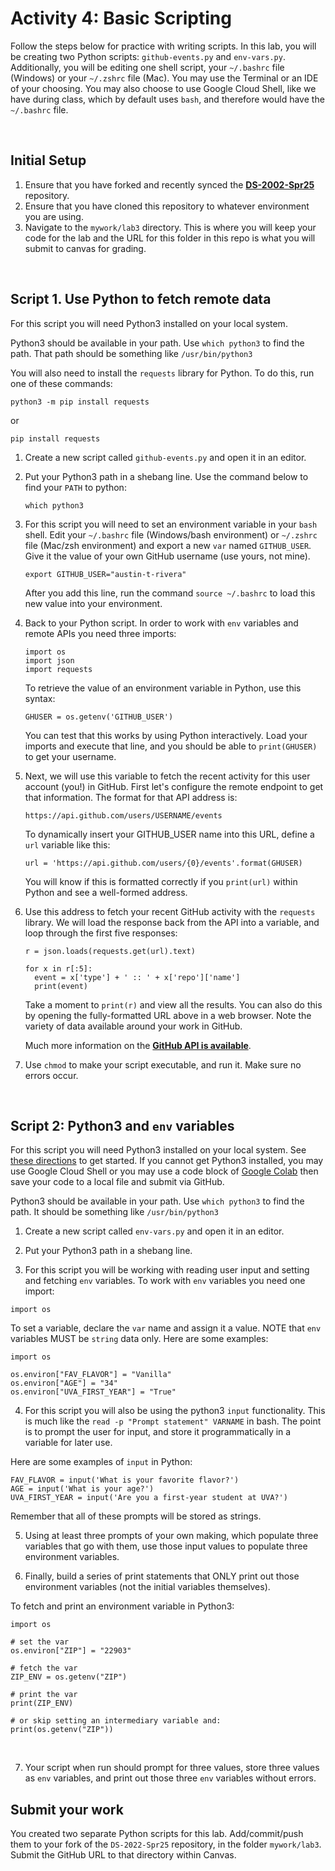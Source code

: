 # Activity 4: Basic Scripting

Follow the steps below for practice with writing scripts. In this lab, you will be creating two Python scripts: `github-events.py` and `env-vars.py`.
Additionally, you will be editing one shell script, your `~/.bashrc` file (Windows) or your `~/.zshrc` file (Mac).
You may use the Terminal or an IDE of your choosing.
You may also choose to use Google Cloud Shell, like we have during class, which by default uses `bash`, and therefore would have the `~/.bashrc` file.

<br>

## Initial Setup
1. Ensure that you have forked and recently synced the [**DS-2002-Spr25**](https://github.com/austin-t-rivera/DS-2002-Spr25) repository.
2. Ensure that you have cloned this repository to whatever environment you are using.
3. Navigate to the `mywork/lab3` directory. This is where you will keep your code for the lab and the URL for this folder in this repo is what you will submit to canvas for grading.

<br>

## Script 1. Use Python to fetch remote data

For this script you will need Python3 installed on your local system.

Python3 should be available in your path. Use `which python3` to find the path. That path should be something like `/usr/bin/python3`

You will also need to install the `requests` library for Python. To do this, run one of these commands:

```
python3 -m pip install requests
```
or
```
pip install requests
```

1. Create a new script called `github-events.py` and open it in an editor.

2. Put your Python3 path in a shebang line. Use the command below to find your `PATH` to python:

    ```
    which python3
    ```

3. For this script you will need to set an environment variable in your `bash` shell. Edit your `~/.bashrc` file (Windows/bash environment) or `~/.zshrc` file (Mac/zsh environment) and export a new `var` named `GITHUB_USER`. Give it the value of your own GitHub username (use yours, not mine).

    ```
    export GITHUB_USER="austin-t-rivera"
    ```

    After you add this line, run the command `source ~/.bashrc` to load this new value into your environment.
   
4.  Back to your Python script. In order to work with `env` variables and remote APIs you need three imports:

    ```python3
    import os
    import json
    import requests
    ```
    To retrieve the value of an environment variable in Python, use this syntax:

    ```
    GHUSER = os.getenv('GITHUB_USER')
    ```

    You can test that this works by using Python interactively. Load your imports and execute that line, and you should be able to `print(GHUSER)` to get your username.

5. Next, we will use this variable to fetch the recent activity for this user account (you!) in GitHub. First let's configure the remote endpoint to get that information. The format for that API address is:

    ```
    https://api.github.com/users/USERNAME/events
    ```

    To dynamically insert your GITHUB_USER name into this URL, define a `url` variable like this:

    ```
    url = 'https://api.github.com/users/{0}/events'.format(GHUSER)
    ```

    You will know if this is formatted correctly if you `print(url)` within Python and see a well-formed address.

6. Use this address to fetch your recent GitHub activity with the `requests` library. We will load the response back from the API into a variable, and loop through the first five responses:

    ```
    r = json.loads(requests.get(url).text)

    for x in r[:5]:
      event = x['type'] + ' :: ' + x['repo']['name']
      print(event)
    ```

    Take a moment to `print(r)` and view all the results. You can also do this by opening the fully-formatted URL above in a web browser. Note the variety of data available around your work in GitHub. 

    Much more information on the [**GitHub API is available**](https://docs.github.com/en/rest?apiVersion=2022-11-28). 

7. Use `chmod` to make your script executable, and run it. Make sure no errors occur.

<br>

## Script 2: Python3 and `env` variables

For this script you will need Python3 installed on your local system. See [these directions](https://realpython.com/installing-python/) to get started. If you cannot get Python3 installed, you may use Google Cloud Shell or you may use a code block of [Google Colab](https://colab.research.google.com) then save your code to a local file and submit via GitHub.

Python3 should be available in your path. Use `which python3` to find the path. It should be something like `/usr/bin/python3`

1. Create a new script called `env-vars.py` and open it in an editor.

2. Put your Python3 path in a shebang line.

3. For this script you will be working with reading user input and setting and fetching `env` variables. To work with `env` variables you need one import:

```python3
import os
```

To set a variable, declare the `var` name and assign it a value. NOTE that `env` variables MUST be `string` data only. Here are some examples:
```python3
import os

os.environ["FAV_FLAVOR"] = "Vanilla"
os.environ["AGE"] = "34"
os.environ["UVA_FIRST_YEAR"] = "True"
```

4. For this script you will also be using the python3 `input` functionality. This is much like the `read -p "Prompt statement" VARNAME` in bash. The point is to prompt the user for input, and store it programmatically in a variable for later use.

Here are some examples of `input` in Python:
```python3
FAV_FLAVOR = input('What is your favorite flavor?')
AGE = input('What is your age?')
UVA_FIRST_YEAR = input('Are you a first-year student at UVA?')
```

Remember that all of these prompts will be stored as strings.

5. Using at least three prompts of your own making, which populate three variables that go with them, use those input values to populate three environment variables.

6. Finally, build a series of print statements that ONLY print out those environment variables (not the initial variables themselves).

To fetch and print an environment variable in Python3:
```python3
import os

# set the var
os.environ["ZIP"] = "22903"

# fetch the var
ZIP_ENV = os.getenv("ZIP")

# print the var
print(ZIP_ENV)

# or skip setting an intermediary variable and:
print(os.getenv("ZIP"))
```

<br>

7. Your script when run should prompt for three values, store three values as `env` variables, and print out those three `env` variables without errors.

## Submit your work

You created two separate Python scripts for this lab. Add/commit/push them to your fork of the `DS-2022-Spr25` repository, in the folder `mywork/lab3`. Submit the GitHub URL to that directory within Canvas.
